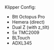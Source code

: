 Klipper Config:
- Btt Octopus Pro
- Hemera (direct)
- Dual Z (with z_tilt)
- 5x TMC2009
- BLTouch
- ADXL345
